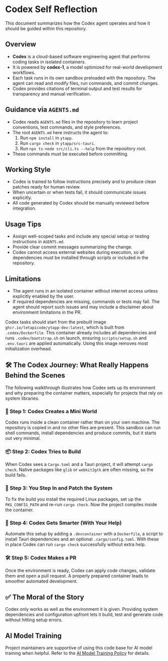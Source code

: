 # Codex Self Reflection

This document summarizes how the Codex agent operates and how it should be guided within this repository.

## Overview
- **Codex** is a cloud-based software engineering agent that performs coding tasks in isolated containers.
- It is powered by **codex-1**, a model optimized for real-world development workflows.
- Each task runs in its own sandbox preloaded with the repository. The agent can read and modify files, run commands, and commit changes.
- Codex provides citations of terminal output and test results for transparency and manual verification.

## Guidance via `AGENTS.md`
- Codex reads `AGENTS.md` files in the repository to learn project conventions, test commands, and style preferences.
- The root `AGENTS.md` here instructs the agent to:
  1. Run `npm install` in `ytapp`.
  2. Run `cargo check` in `ytapp/src-tauri`.
  3. Run `npx ts-node src/cli.ts --help` from the repository root.
- These commands must be executed before committing.

## Working Style
- Codex is trained to follow instructions precisely and to produce clean patches ready for human review.
- When uncertain or when tests fail, it should communicate issues explicitly.
- All code generated by Codex should be manually reviewed before integration.

## Usage Tips
- Assign well-scoped tasks and include any special setup or testing instructions in `AGENTS.md`.
- Provide clear commit messages summarizing the change.
- Codex cannot access external websites during execution, so all dependencies must be installed through scripts or included in the repository.


## Limitations
- The agent runs in an isolated container without internet access unless explicitly enabled by the user.
- If required dependencies are missing, commands or tests may fail. The agent should report such issues and may include a disclaimer about environment limitations in the PR.

Codex tasks should start from the prebuilt image `ghcr.io/letapicode/ytapp-dev:latest`, which is built from `.codex/Dockerfile`. This container already includes all dependencies and runs `.codex/bootstrap.sh` on launch, ensuring `scripts/setup.sh` and `.env.tauri` are applied automatically. Using this image removes most initialization overhead.

## 🛠️ The Codex Journey: What Really Happens Behind the Scenes

The following walkthrough illustrates how Codex sets up its environment and why
preparing the container matters, especially for projects that rely on system
libraries.

### 🧱 Step 1: Codex Creates a Mini World

Codex runs inside a clean container rather than on your own machine. The
repository is copied in and no other files are present. This sandbox can run
shell commands, install dependencies and produce commits, but it starts out very
minimal.

### 📦 Step 2: Codex Tries to Build

When Codex sees a `Cargo.toml` and a Tauri project, it will attempt
`cargo check`. Native packages like `glib` or `webkit2gtk` are often missing, so
the build fails.

### 🧩 Step 3: You Step In and Patch the System

To fix the build you install the required Linux packages, set up the
`PKG_CONFIG_PATH` and re-run `cargo check`. Now the project compiles inside the
container.

### 🧠 Step 4: Codex Gets Smarter (With Your Help)

Automate this setup by adding a `.devcontainer` with a `Dockerfile`, a script to
install Tauri dependencies and an optional `.cargo/config.toml`. With these in
place Codex can run `cargo check` successfully without extra help.

### 🛠️ Step 5: Codex Makes a PR

Once the environment is ready, Codex can apply code changes, validate them and
open a pull request. A properly prepared container leads to smoother automated
development.

## ✅ The Moral of the Story

Codex only works as well as the environment it is given. Providing system
dependencies and configuration upfront lets it build, test and generate code
without hitting setup errors.

## AI Model Training

Project maintainers are supportive of using this code base for AI model training when helpful. Refer to the [AI Model Training Policy](AI_MODEL_TRAINING_POLICY.md) for details.
